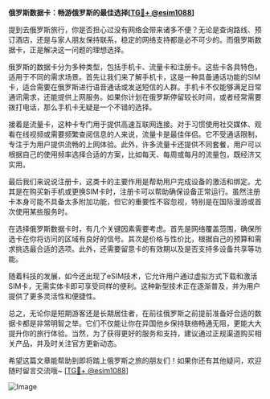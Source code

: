 **俄罗斯数据卡：畅游俄罗斯的最佳选择[[TG💪+ @esim1088](https://t.me/s/esim1088)]**

提到去俄罗斯旅行，你是否担心过没有网络会带来诸多不便？无论是查询路线、预订酒店，还是与家人朋友保持联系，稳定的网络支持都是必不可少的。而俄罗斯数据卡，正是解决这一问题的理想选择。

俄罗斯的数据卡分为多种类型，包括手机卡、流量卡和注册卡。这些卡各具特色，适用于不同的需求场景。首先让我们来了解手机卡，这是一种具备通话功能的SIM卡，适合需要在俄罗斯进行语音通话或发送短信的人群。手机卡不仅能够满足日常通讯需求，还能提供上网服务。如果你计划在俄罗斯停留较长时间，或者经常需要拨打电话，那么手机卡无疑是一个不错的选择。

接着是流量卡，这种卡专门用于提供高速互联网连接。对于习惯使用社交媒体、观看在线视频或需要频繁查阅信息的人来说，流量卡是最佳伴侣。它不受通话限制，专注于为用户提供流畅的上网体验。此外，许多流量卡还提供不同套餐，用户可以根据自己的使用频率选择合适的方案，比如每天、每周或每月的流量包，既经济又实用。

最后我们来说说注册卡，这类卡的主要作用是帮助用户完成设备的激活和绑定。尤其是在购买新手机或更换SIM卡时，注册卡可以帮助确保设备正常运行。虽然注册卡本身可能不具备太多附加功能，但它的重要性不容忽视，特别是在国际漫游或首次使用某些服务时。

在选择俄罗斯数据卡时，有几个关键因素需要考虑。首先是网络覆盖范围，确保所选卡在你将访问的区域有良好的信号。其次是价格与性价比，根据自己的预算和需求挑选最合适的选项。此外，还需要留意卡的有效期以及是否支持多设备共享等功能。

随着科技的发展，如今还出现了eSIM技术，它允许用户通过虚拟方式下载和激活SIM卡，无需实体卡即可享受同样的便利。这种新型技术正在逐渐普及，并为用户提供了更多灵活性和便捷性。

总之，无论你是短期游客还是长期居住者，在前往俄罗斯之前提前准备好合适的数据卡都是非常明智之举。它们不仅能让你在异国他乡保持联络畅通无阻，更能大大提升你的旅行体验。当然，为了获得更好的服务和支持，建议通过正规渠道购买相关产品，并及时关注官方更新动态。

希望这篇文章能帮助到即将踏上俄罗斯之旅的朋友们！如果你还有其他疑问，欢迎随时留言交流哦~ [[TG💪+ @esim1088](https://t.me/s/esim1088)]

![Image](https://i.postimg.cc/4NQfJmqS/Snipaste-2025-05-13-00-14-12.png)
